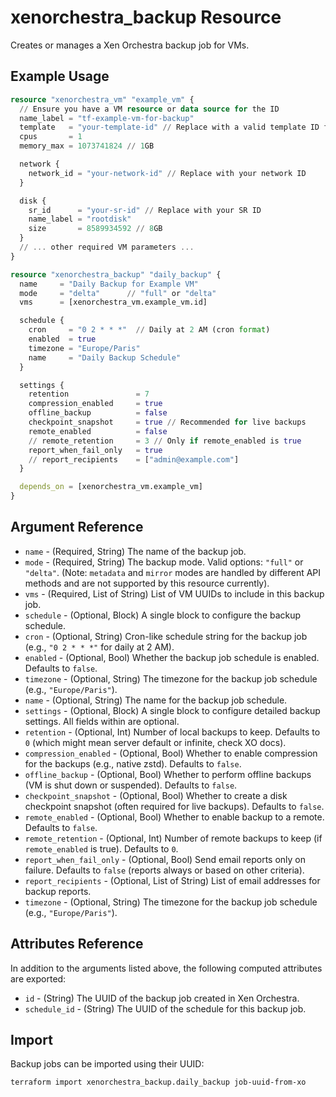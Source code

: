 # xenorchestra_backup Resource

Creates or manages a Xen Orchestra backup job for VMs.

## Example Usage

```terraform
resource "xenorchestra_vm" "example_vm" {
  // Ensure you have a VM resource or data source for the ID
  name_label = "tf-example-vm-for-backup"
  template   = "your-template-id" // Replace with a valid template ID from your XO
  cpus       = 1
  memory_max = 1073741824 // 1GB

  network {
    network_id = "your-network-id" // Replace with your network ID
  }

  disk {
    sr_id      = "your-sr-id" // Replace with your SR ID
    name_label = "rootdisk"
    size       = 8589934592 // 8GB
  }
  // ... other required VM parameters ...
}

resource "xenorchestra_backup" "daily_backup" {
  name     = "Daily Backup for Example VM"
  mode     = "delta"      // "full" or "delta"
  vms      = [xenorchestra_vm.example_vm.id]

  schedule {
    cron     = "0 2 * * *"  // Daily at 2 AM (cron format)
    enabled  = true
    timezone = "Europe/Paris"
    name     = "Daily Backup Schedule"
  }

  settings {
    retention               = 7
    compression_enabled     = true
    offline_backup          = false
    checkpoint_snapshot     = true // Recommended for live backups
    remote_enabled          = false
    // remote_retention     = 3 // Only if remote_enabled is true
    report_when_fail_only   = true
    // report_recipients    = ["admin@example.com"]
  }

  depends_on = [xenorchestra_vm.example_vm]
}
```

## Argument Reference

*   `name` - (Required, String) The name of the backup job.
*   `mode` - (Required, String) The backup mode. Valid options: `"full"` or `"delta"`. (Note: `metadata` and `mirror` modes are handled by different API methods and are not supported by this resource currently).
*   `vms` - (Required, List of String) List of VM UUIDs to include in this backup job.
*   `schedule` - (Optional, Block) A single block to configure the backup schedule.
  *   `cron` - (Optional, String) Cron-like schedule string for the backup job (e.g., `"0 2 * * *"` for daily at 2 AM).
  *   `enabled` - (Optional, Bool) Whether the backup job schedule is enabled. Defaults to `false`.
  *   `timezone` - (Optional, String) The timezone for the backup job schedule (e.g., `"Europe/Paris"`).
  *   `name` - (Optional, String) The name for the backup job schedule.
*   `settings` - (Optional, Block) A single block to configure detailed backup settings. All fields within are optional.
  *   `retention` - (Optional, Int) Number of local backups to keep. Defaults to `0` (which might mean server default or infinite, check XO docs).
  *   `compression_enabled` - (Optional, Bool) Whether to enable compression for the backups (e.g., native zstd). Defaults to `false`.
  *   `offline_backup` - (Optional, Bool) Whether to perform offline backups (VM is shut down or suspended). Defaults to `false`.
  *   `checkpoint_snapshot` - (Optional, Bool) Whether to create a disk checkpoint snapshot (often required for live backups). Defaults to `false`.
  *   `remote_enabled` - (Optional, Bool) Whether to enable backup to a remote. Defaults to `false`.
  *   `remote_retention` - (Optional, Int) Number of remote backups to keep (if `remote_enabled` is true). Defaults to `0`.
  *   `report_when_fail_only` - (Optional, Bool) Send email reports only on failure. Defaults to `false` (reports always or based on other criteria).
  *   `report_recipients` - (Optional, List of String) List of email addresses for backup reports.
  *   `timezone` - (Optional, String) The timezone for the backup job schedule (e.g., `"Europe/Paris"`).

## Attributes Reference

In addition to the arguments listed above, the following computed attributes are exported:

*   `id` - (String) The UUID of the backup job created in Xen Orchestra.
*   `schedule_id` - (String) The UUID of the schedule for this backup job.

## Import

Backup jobs can be imported using their UUID:

```sh
terraform import xenorchestra_backup.daily_backup job-uuid-from-xo
```